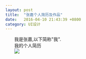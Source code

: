 ```yaml
---
layout: post
title:  "张嘉个人简历及作品"
date:   2016-04-10 21:43:39 +0800
category: UI设计
---
```

<p>
　　我是张嘉,以下简称"我".<br />
　　我的个人简历<br />
　　<img src="/eric/images/UIdesigner-ZJ.jpg" />
</p>